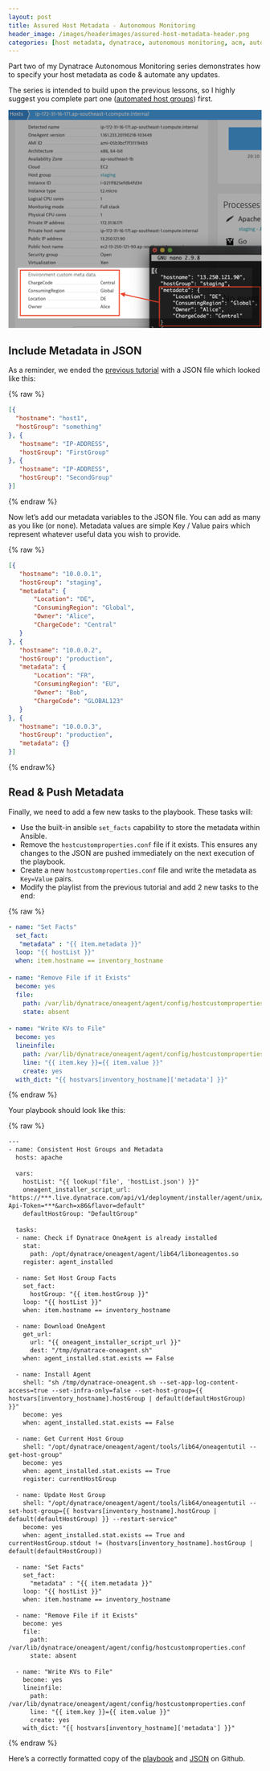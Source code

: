 ```yaml
---
layout: post
title: Assured Host Metadata - Autonomous Monitoring
header_image: /images/headerimages/assured-host-metadata-header.png
categories: [host metadata, dynatrace, autonomous monitoring, acm, automation]
---
```


Part two of my Dynatrace Autonomous Monitoring series demonstrates how to specify your host metadata as code & automate any updates.

The series is intended to build upon the previous lessons, so I highly suggest you complete part one ([automated host groups](/assured-host-groups-autonomous-monitoring)) first.

![](/images/postimages/host-metadata-1.png)

## Include Metadata in JSON

As a reminder, we ended the [previous tutorial](/assured-host-groups-autonomous-monitoring) with a JSON file which looked like this:

{% raw %}
```json
[{
  "hostname": "host1",
  "hostGroup": "something"
}, {
   "hostname": "IP-ADDRESS",
   "hostGroup": "FirstGroup"
}, {
   "hostname": "IP-ADDRESS",
   "hostGroup": "SecondGroup"
}]
```
{% endraw %}

Now let’s add our metadata variables to the JSON file. You can add as many as you like (or none). Metadata values are simple Key / Value pairs which represent whatever useful data you wish to provide.

{% raw %}
```json
[{
   "hostname": "10.0.0.1",
   "hostGroup": "staging",
   "metadata": {
       "Location": "DE",
       "ConsumingRegion": "Global",
       "Owner": "Alice",
       "ChargeCode": "Central"
   }
}, {
   "hostname": "10.0.0.2",
   "hostGroup": "production",
   "metadata": {
       "Location": "FR",
       "ConsumingRegion": "EU",
       "Owner": "Bob",
       "ChargeCode": "GLOBAL123"
   }
}, {
   "hostname": "10.0.0.3",
   "hostGroup": "production",
   "metadata": {}
}]
```
{% endraw%}

## Read & Push Metadata

Finally, we need to add a few new tasks to the playbook. These tasks will:

- Use the built-in ansible `set_facts` capability to store the metadata within Ansible.
- Remove the `hostcustomproperties.conf` file if it exists. This ensures any changes to the JSON are pushed immediately on the next execution of the playbook.
- Create a new `hostcustomproperties.conf` file and write the metadata as `Key=Value` pairs.
- Modify the playlist from the previous tutorial and add 2 new tasks to the end:

{% raw %}
```yaml
- name: "Set Facts"
  set_fact:
   "metadata" : "{{ item.metadata }}"
  loop: "{{ hostList }}"
  when: item.hostname == inventory_hostname

- name: "Remove File if it Exists"
  become: yes
  file:
    path: /var/lib/dynatrace/oneagent/agent/config/hostcustomproperties.conf
    state: absent

- name: "Write KVs to File"
  become: yes
  lineinfile:
    path: /var/lib/dynatrace/oneagent/agent/config/hostcustomproperties.conf
    line: "{{ item.key }}={{ item.value }}"
    create: yes
  with_dict: "{{ hostvars[inventory_hostname]['metadata'] }}"
```
{% endraw %}

Your playbook should look like this:

{% raw %}
```
---
- name: Consistent Host Groups and Metadata
  hosts: apache

  vars:
    hostList: "{{ lookup('file', 'hostList.json') }}"
    oneagent_installer_script_url: "https://***.live.dynatrace.com/api/v1/deployment/installer/agent/unix/default/latest?Api-Token=***&arch=x86&flavor=default"
    defaultHostGroup: "DefaultGroup"

  tasks:
  - name: Check if Dynatrace OneAgent is already installed
    stat:
      path: /opt/dynatrace/oneagent/agent/lib64/liboneagentos.so
    register: agent_installed

  - name: Set Host Group Facts
    set_fact:
      hostGroup: "{{ item.hostGroup }}"
    loop: "{{ hostList }}"
    when: item.hostname == inventory_hostname

  - name: Download OneAgent
    get_url:
      url: "{{ oneagent_installer_script_url }}"
      dest: "/tmp/dynatrace-oneagent.sh"
    when: agent_installed.stat.exists == False

  - name: Install Agent
    shell: "sh /tmp/dynatrace-oneagent.sh --set-app-log-content-access=true --set-infra-only=false --set-host-group={{ hostvars[inventory_hostname].hostGroup | default(defaultHostGroup)  }}"
    become: yes
    when: agent_installed.stat.exists == False

  - name: Get Current Host Group
    shell: "/opt/dynatrace/oneagent/agent/tools/lib64/oneagentutil --get-host-group"
    become: yes
    when: agent_installed.stat.exists == True
    register: currentHostGroup

  - name: Update Host Group
    shell: "/opt/dynatrace/oneagent/agent/tools/lib64/oneagentutil --set-host-group={{ hostvars[inventory_hostname].hostGroup | default(defaultHostGroup) }} --restart-service"
    become: yes
    when: agent_installed.stat.exists == True and currentHostGroup.stdout != (hostvars[inventory_hostname].hostGroup | default(defaultHostGroup))

  - name: "Set Facts"
    set_fact:
      "metadata" : "{{ item.metadata }}"
    loop: "{{ hostList }}"
    when: item.hostname == inventory_hostname

  - name: "Remove File if it Exists"
    become: yes
    file:
      path: /var/lib/dynatrace/oneagent/agent/config/hostcustomproperties.conf
      state: absent

  - name: "Write KVs to File"
    become: yes
    lineinfile:
      path: /var/lib/dynatrace/oneagent/agent/config/hostcustomproperties.conf
      line: "{{ item.key }}={{ item.value }}"
      create: yes
    with_dict: "{{ hostvars[inventory_hostname]['metadata'] }}"
```
{% endraw %}

Here’s a correctly formatted copy of the [playbook](https://github.com/agardnerIT/OddFiles/blob/master/consistentHostGroupAndMetadata.playbook.yml) and [JSON](https://github.com/agardnerIT/OddFiles/blob/master/consistentHostListMetadata.json) on Github.

